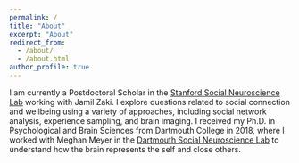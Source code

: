 ```yaml
---
permalink: /
title: "About"
excerpt: "About"
redirect_from: 
  - /about/
  - /about.html
author_profile: true
---
```


I am currently a Postdoctoral Scholar in the [Stanford Social Neuroscience Lab](http://ssnl.stanford.edu/) working with Jamil Zaki. I explore questions related to social connection and wellbeing using a variety of approaches, including social network analysis, experience sampling, and brain imaging. I received my Ph.D. in Psychological and Brain Sciences from Dartmouth College in 2018, where I worked with Meghan Meyer in the [Dartmouth Social Neuroscience Lab](http://www.dartmouth-socialneurolab.com/) to understand how the brain represents the self and close others. 

